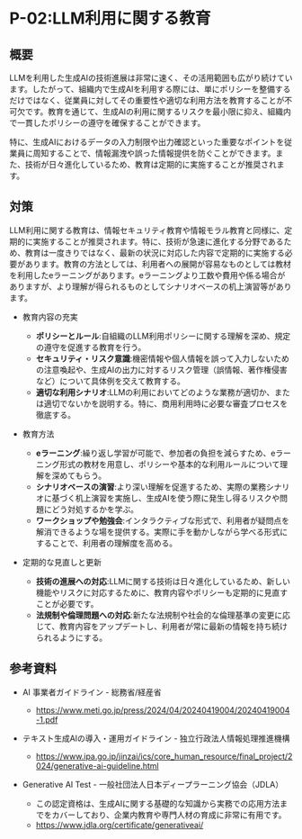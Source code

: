 # P-02:LLM利用に関する教育
## 概要
LLMを利用した生成AIの技術進展は非常に速く、その活用範囲も広がり続けています。したがって、組織内で生成AIを利用する際には、単にポリシーを整備するだけではなく、従業員に対してその重要性や適切な利用方法を教育することが不可欠です。教育を通じて、生成AIの利用に関するリスクを最小限に抑え、組織内で一貫したポリシーの遵守を確保することができます。

特に、生成AIにおけるデータの入力制限や出力確認といった重要なポイントを従業員に周知することで、情報漏洩や誤った情報提供を防ぐことができます。また、技術が日々進化しているため、教育は定期的に実施することが推奨されます。

## 対策
LLM利用に関する教育は、情報セキュリティ教育や情報モラル教育と同様に、定期的に実施することが推奨されます。特に、技術が急速に進化する分野であるため、教育は一度きりではなく、最新の状況に対応した内容で定期的に実施する必要があります。教育の方法としては、利用者への展開が容易なものとしては教材を利用したeラーニングがあります。eラーニングより工数や費用や係る場合がありますが、より理解が得られるものとしてシナリオベースの机上演習等があります。

* 教育内容の充実
  - __ポリシーとルール__:自組織のLLM利用ポリシーに関する理解を深め、規定の遵守を促進する教育を行う。
  - __セキュリティ・リスク意識__:機密情報や個人情報を誤って入力しないための注意喚起や、生成AIの出力に対するリスク管理（誤情報、著作権侵害など）について具体例を交えて教育する。
  - __適切な利用シナリオ__:LLMの利用においてどのような業務が適切か、または適切でないかを説明する。特に、商用利用時に必要な審査プロセスを徹底する。

* 教育方法
  - __eラーニング__:繰り返し学習が可能で、参加者の負担を減らすため、eラーニング形式の教材を用意し、ポリシーや基本的な利用ルールについて理解を深めてもらう。
  - __シナリオベースの演習__:より深い理解を促進するため、実際の業務シナリオに基づく机上演習を実施し、生成AIを使う際に発生し得るリスクや問題にどう対処するかを学ぶ。
  - __ワークショップや勉強会__:インタラクティブな形式で、利用者が疑問点を解消できるような場を提供する。実際に手を動かしながら学べる形式にすることで、利用者の理解度を高める。

* 定期的な見直しと更新
  - __技術の進展への対応__:LLMに関する技術は日々進化しているため、新しい機能やリスクに対応するために、教育内容やポリシーも定期的に見直すことが必要です。
  - __法規制や倫理問題への対応__:新たな法規制や社会的な倫理基準の変更に応じて、教育内容をアップデートし、利用者が常に最新の情報を持ち続けられるようにする。

## 参考資料
* AI 事業者ガイドライン - 総務省/経産省
  - https://www.meti.go.jp/press/2024/04/20240419004/20240419004-1.pdf

* テキスト生成AIの導入・運用ガイドライン - 独立行政法人情報処理推進機構
  - https://www.ipa.go.jp/jinzai/ics/core_human_resource/final_project/2024/generative-ai-guideline.html

* Generative AI Test - 一般社団法人日本ディープラーニング協会（JDLA）
  - この認定資格は、生成AIに関する基礎的な知識から実務での応用方法までをカバーしており、企業内教育や専門人材の育成に非常に有用です。
  - https://www.jdla.org/certificate/generativeai/

